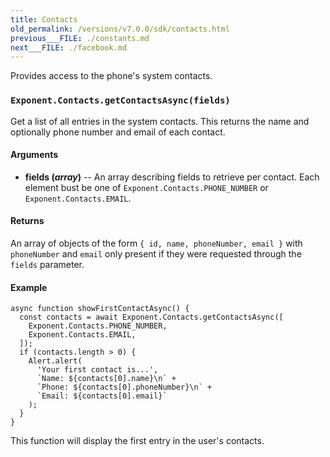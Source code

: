 ```yaml
---
title: Contacts
old_permalink: /versions/v7.0.0/sdk/contacts.html
previous___FILE: ./constants.md
next___FILE: ./facebook.md
---
```


Provides access to the phone's system contacts.

### `Exponent.Contacts.getContactsAsync(fields)`

Get a list of all entries in the system contacts. This returns the name and optionally phone number and email of each contact.

#### Arguments

-   **fields (_array_)** -- An array describing fields to retrieve per contact. Each element bust be one of `Exponent.Contacts.PHONE_NUMBER` or `Exponent.Contacts.EMAIL`.

#### Returns

An array of objects of the form `{ id, name, phoneNumber, email }` with `phoneNumber` and `email` only present if they were requested through the `fields` parameter.

#### Example

    async function showFirstContactAsync() {
      const contacts = await Exponent.Contacts.getContactsAsync([
        Exponent.Contacts.PHONE_NUMBER,
        Exponent.Contacts.EMAIL,
      ]);
      if (contacts.length > 0) {
        Alert.alert(
          'Your first contact is...',
          `Name: ${contacts[0].name}\n` +
          `Phone: ${contacts[0].phoneNumber}\n` +
          `Email: ${contacts[0].email}`
        );
      }
    }

This function will display the first entry in the user's contacts.
